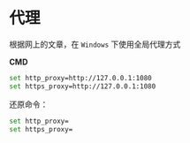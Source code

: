 # 代理

 根据网上的文章，在 `Windows` 下使用全局代理方式 

**CMD** 

```bash
set http_proxy=http://127.0.0.1:1080
set https_proxy=http://127.0.0.1:1080
```

 还原命令： 

```bash
set http_proxy=
set https_proxy=
```